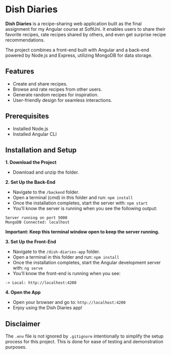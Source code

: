 # Dish Diaries
**Dish Diaries** is a recipe-sharing web application built as the final assignment for my Angular course at SoftUni. It enables users to share their favorite recipes, rate recipes shared by others, and even get surprise recipe recommendations.

The project combines a front-end built with Angular and a back-end powered by Node.js and Express, utilizing MongoDB for data storage.

## Features
* Create and share recipes.
* Browse and rate recipes from other users.
* Generate random recipes for inspiration.
* User-friendly design for seamless interactions.

## Prerequisites
* Installed Node.js
* Installed Angular CLI

## Installation and Setup
**1. Download the Project**
* Download and unzip the folder.

**2. Set Up the Back-End**
* Navigate to the `/backend` folder.
* Open a terminal (cmd) in this folder and run: `npm install`
* Once the installation completes, start the server with: `npm start`
* You’ll know the server is running when you see the following output:
```
Server running on port 5000
MongoDB Connected: localhost
```
**Important: Keep this terminal window open to keep the server running.**

**3. Set Up the Front-End**
* Navigate to the `/dish-diaries-app` folder.
* Open a terminal in this folder and run: `npm install`
* Once the installation completes, start the Angular development server with: `ng serve`
* You’ll know the front-end is running when you see:
```
-> Local: http://localhost:4200
```

**4. Open the App**
* Open your browser and go to: `http://localhost:4200`
* Enjoy using the Dish Diaries app!

## Disclaimer
The `.env` file is not ignored by `.gitignore` intentionally to simplify the setup process for this project. This is done for ease of testing and demonstration purposes.

